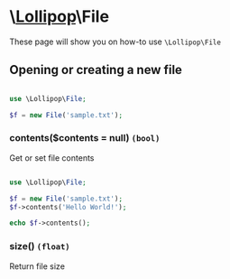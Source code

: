 # \\[Lollipop](https://github.com/jabernardo/lollipop-php)\File

These page will show you on how-to use ```\Lollipop\File``` 


## Opening or creating a new file

```php

use \Lollipop\File;

$f = new File('sample.txt');


```

### contents($contents = null) ```(bool)```
Get or set file contents

```php

use \Lollipop\File;

$f = new File('sample.txt');
$f->contents('Hello World!');

echo $f->contents();

```

### size() ```(float)```
Return file size
